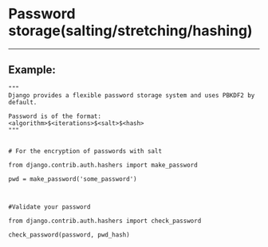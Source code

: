 # Password storage(salting/stretching/hashing)
-------

## Example:

    """
    Django provides a flexible password storage system and uses PBKDF2 by default.

    Password is of the format: 
    <algorithm>$<iterations>$<salt>$<hash>
	"""


	# For the encryption of passwords with salt

	from django.contrib.auth.hashers import make_password

	pwd = make_password('some_password')
	

	
	#Validate your password

	from django.contrib.auth.hashers import check_password

	check_password(password, pwd_hash)